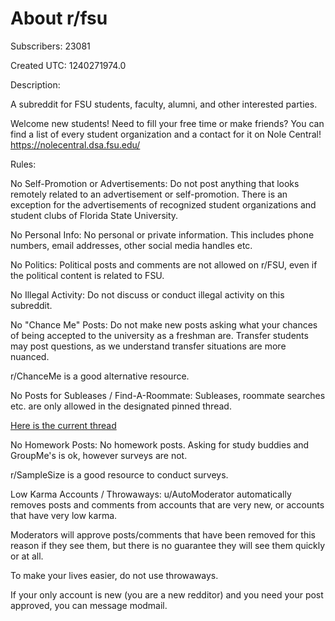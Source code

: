 # About r/fsu

Subscribers: 23081

Created UTC: 1240271974.0

Description:

A subreddit for FSU students, faculty, alumni, and other interested parties.

Welcome new students! Need to fill your free time or make friends? You can find a list of every student organization and a contact for it on Nole Central!  https://nolecentral.dsa.fsu.edu/

Rules:

No Self-Promotion or Advertisements: Do not post anything that looks remotely related to an advertisement or self-promotion. There is an exception for the advertisements of recognized student organizations and student clubs of Florida State University.

No Personal Info: No personal or private information. This includes phone numbers, email addresses, other social media handles etc.

No Politics: Political posts and comments are not allowed on r/FSU, even if the political content is related to FSU.

No Illegal Activity: Do not discuss or conduct illegal activity on this subreddit.

No "Chance Me" Posts: Do not make new posts asking what your chances of being accepted to the university as a freshman are. Transfer students may post questions, as we understand transfer situations are more nuanced.

r/ChanceMe is a good alternative resource.

No Posts for Subleases / Find-A-Roommate: Subleases, roommate searches etc. are only allowed in the designated pinned thread.

[Here is the current thread](https://www.reddit.com/r/fsu/comments/11qqm4w/fsu_housing_apartments_roommates_dorms_subleases/)

No Homework Posts: No homework posts. Asking for study buddies and GroupMe's is ok, however surveys are not.

r/SampleSize is a good resource to conduct surveys.

Low Karma Accounts / Throwaways: u/AutoModerator automatically removes posts and comments from accounts that are very new, or accounts that have very low karma. 

Moderators will approve posts/comments that have been removed for this reason if they see them, but there is no guarantee they will see them quickly or at all. 

To make your lives easier, do not use throwaways. 

If your only account is new (you are a new redditor) and you need your post approved, you can message modmail.

